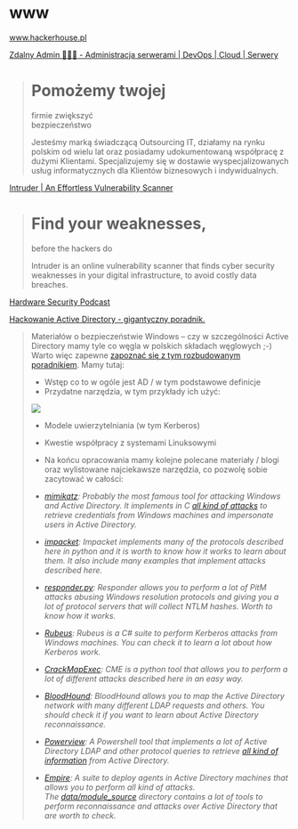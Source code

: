# www
www.hackerhouse.pl


[Zdalny Admin 👨🏼‍🔧 - Administracja serwerami | DevOps | Cloud | Serwery](https://zdalnyadmin.com.pl/)

> # Pomożemy twojej  
> firmie zwiększyć  
> bezpieczeństwo
> 
> Jesteśmy marką świadczącą Outsourcing IT, działamy na rynku polskim od wielu lat oraz posiadamy udokumentowaną współpracę z dużymi Klientami. Specjalizujemy się w dostawie wyspecjalizowanych usług informatycznych dla Klientów biznesowych i indywidualnych.



[Intruder | An Effortless Vulnerability Scanner](https://www.intruder.io/)

> # Find your weaknesses,  
> before the hackers do
> 
> Intruder is an online vulnerability scanner that finds cyber security weaknesses in your digital infrastructure, to avoid costly data breaches.


[Hardware Security Podcast](https://www.cybok.org/events/hardware-security-podcast)


[Hackowanie Active Directory - gigantyczny poradnik.](https://sekurak.pl/hackowanie-active-directory-gigantyczny-poradnik/)

> Materiałów o bezpieczeństwie Windows – czy w szczególności Active Directory mamy tyle co węgla w polskich składach węglowych ;-) Warto więc zapewne [zapoznać się z tym rozbudowanym poradnikiem](https://zer1t0.gitlab.io/posts/attacking_ad/). Mamy tutaj:
> 
> -   Wstęp co to w ogóle jest AD / w tym podstawowe definicje
> -   Przydatne narzędzia, w tym przykłady ich użyć:
> 
> ![](https://sekurak.pl/wp-content/uploads/2022/07/Zrzut-ekranu-2022-07-15-o-10.47.06.png)
> 
> -   Modele uwierzytelniania (w tym Kerberos)
> -   Kwestie współpracy z systemami Linuksowymi
> -   Na końcu opracowania mamy kolejne polecane materiały / blogi oraz wylistowane najciekawsze narzędzia, co pozwolę sobie zacytować w całości:
> 
> -   _[mimikatz](https://github.com/gentilkiwi/mimikatz): Probably the most famous tool for attacking Windows and Active Directory. It implements in C [all kind of attacks](https://github.com/gentilkiwi/mimikatz/wiki) to retrieve credentials from Windows machines and impersonate users in Active Directory._
> -   _[impacket](https://github.com/SecureAuthCorp/impacket): Impacket implements many of the protocols described here in python and it is worth to know how it works to learn about them. It also include many examples that implement attacks described here._
> -   _[responder.py](https://github.com/lgandx/Responder): Responder allows you to perform a lot of PitM attacks abusing Windows resolution protocols and giving you a lot of protocol servers that will collect NTLM hashes. Worth to know how it works._
> -   _[Rubeus](https://github.com/GhostPack/Rubeus): Rubeus is a C# suite to perform Kerberos attacks from Windows machines. You can check it to learn a lot about how Kerberos work._
> -   _[CrackMapExec](https://github.com/byt3bl33d3r/CrackMapExec): CME is a python tool that allows you to perform a lot of different attacks described here in an easy way._
> -   _[BloodHound](https://github.com/BloodHoundAD/BloodHound): BloodHound allows you to map the Active Directory network with many different LDAP requests and others. You should check it if you want to learn about Active Directory reconnaissance._
> -   _[Powerview](https://github.com/BC-SECURITY/Empire/blob/master/data/module_source/situational_awareness/network/powerview.ps1): A Powershell tool that implements a lot of Active Directory LDAP and other protocol queries to retrieve [all kind of information](https://gist.github.com/HarmJ0y/184f9822b195c52dd50c379ed3117993) from Active Directory._
> -   _[Empire](https://github.com/BC-SECURITY/Empire): A suite to deploy agents in Active Directory machines that allows you to perform all kind of attacks. The [data/module\_source](https://github.com/BC-SECURITY/Empire/tree/master/data/module_source) directory contains a lot of tools to perform reconnaissance and attacks over Active Directory that are worth to check._
